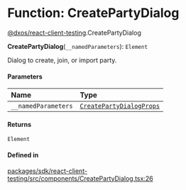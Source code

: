 # Function: CreatePartyDialog

[@dxos/react-client-testing](../modules/dxos_react_client_testing.md).CreatePartyDialog

**CreatePartyDialog**(`__namedParameters`): `Element`

Dialog to create, join, or import party.

#### Parameters

| Name | Type |
| :------ | :------ |
| `__namedParameters` | [`CreatePartyDialogProps`](../interfaces/dxos_react_client_testing.CreatePartyDialogProps.md) |

#### Returns

`Element`

#### Defined in

[packages/sdk/react-client-testing/src/components/CreatePartyDialog.tsx:26](https://github.com/dxos/dxos/blob/main/packages/sdk/react-client-testing/src/components/CreatePartyDialog.tsx#L26)
